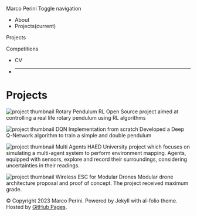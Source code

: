 Marco Perini Toggle navigation

  * About
  * Projects(current)

Projects

Competitions

  * CV
  * ____

# Projects

 ![project thumbnail Rotary Pendulum RL
Open Source project aimed at controlling a real life rotary pendulum using RL
algorithms ](/projects/rotary-pendulum-rl/)

 ![project thumbnail DQN
Implementation from scratch Developed a Deep Q-Network algorithm to train a
simple and double pendulum ](https://github.com/PeriniM/DQN-SwingUp)

 ![project thumbnail Multi Agents HAED
University project which focuses on simulating a multi-agent system to perform
environment mapping. Agents, equipped with sensors, explore and record their
surroundings, considering uncertainties in their readings.
](https://github.com/PeriniM/Multi-Agents-HAED)

 ![project thumbnail Wireless ESC for Modular
Drones Modular drone architecture proposal and proof of concept. The project
received maximum grade. ](/projects/wireless-esc-drone/)

© Copyright 2023 Marco Perini. Powered by Jekyll with
al-folio theme. Hosted by [GitHub
Pages](https://pages.github.com/).
